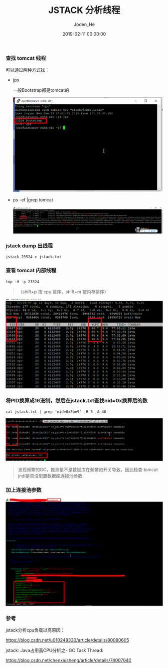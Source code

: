 ﻿---
date: 2019-02-11 00:00:00
title: JSTACK 分析线程
author: Joden_He
tags: 
  - Java
  - Jstack
categories: 
  - Java
description: CPU 占用100%，如何根据 java 线程情况定位到问题所在
---



### 查找 tomcat 线程

可以通过两种方式找：

- jps

  一般Bootstrap都是tomcat的

  ![JPS](/images/1.png)

  

- ps -ef |grep tomcat

  ![PS](/images/2.png)

  

### jstack dump 出线程

```shell
jstack 23524 > jstack.txt
```

### 查看 tomcat 内部线程

```shell
top -H -p 23524
```

> （shift+p 按 cpu 排序，shift+m 按内存排序） 

![tomcat-stack](/images/3.png)



### 将PID换算成16进制，然后在jstack.txt查找nid=0x换算后的数

```shell
cat jstack.txt | grep 'nid=0x5be9' -B 5 -A 40
```

![4.png](/images/4.png)

> 发现频繁的GC，推测是不是数据库在频繁的开关导致，因此检查 tomcat jndi是否没配置数据库连接池参数

### 加上连接池参数

![5.png](/images/5.png)



### 参考

jstack分析cpu负载过高原因：

https://blog.csdn.net/u010248330/article/details/80080605

jstack: Java占用高CPU分析之- GC Task Thread:

https://blog.csdn.net/chenxiusheng/article/details/74007040